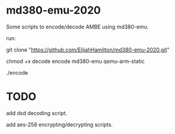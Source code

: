 # md380-emu-2020
Some scripts to encode/decode AMBE using md380-emu.

run:

git clone "https://github.com/ElijahHamilton/md380-emu-2020.git"

chmod +x decode encode md380-emu qemu-arm-static

./encode

# TODO

add dsd decoding script.

add aes-256 encrypting/decrypting scripts.
